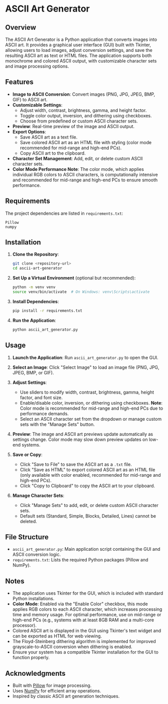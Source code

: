 # ASCII Art Generator

## Overview
The ASCII Art Generator is a Python application that converts images into ASCII art. It provides a graphical user interface (GUI) built with Tkinter, allowing users to load images, adjust conversion settings, and save the resulting ASCII art as text or HTML files. The application supports both monochrome and colored ASCII output, with customizable character sets and image processing options.

## Features
- **Image to ASCII Conversion**: Convert images (PNG, JPG, JPEG, BMP, GIF) to ASCII art.
- **Customizable Settings**:
  - Adjust width, contrast, brightness, gamma, and height factor.
  - Toggle color output, inversion, and dithering using checkboxes.
  - Choose from predefined or custom ASCII character sets.
- **Preview**: Real-time preview of the image and ASCII output.
- **Export Options**:
  - Save ASCII art as a text file.
  - Save colored ASCII art as an HTML file with styling (color mode recommended for mid-range and high-end PCs).
  - Copy ASCII art to the clipboard.
- **Character Set Management**: Add, edit, or delete custom ASCII character sets.
- **Color Mode Performance Note**: The color mode, which applies individual RGB colors to ASCII characters, is computationally intensive and recommended for mid-range and high-end PCs to ensure smooth performance.

## Requirements
The project dependencies are listed in `requirements.txt`:
```
Pillow
numpy
```

## Installation
1. **Clone the Repository**:
   ```bash
   git clone <repository-url>
   cd ascii-art-generator
   ```

2. **Set Up a Virtual Environment** (optional but recommended):
   ```bash
   python -m venv venv
   source venv/bin/activate  # On Windows: venv\Scripts\activate
   ```

3. **Install Dependencies**:
   ```bash
   pip install -r requirements.txt
   ```

4. **Run the Application**:
   ```bash
   python ascii_art_generator.py
   ```

## Usage
1. **Launch the Application**:
   Run `ascii_art_generator.py` to open the GUI.

2. **Select an Image**:
   Click "Select Image" to load an image file (PNG, JPG, JPEG, BMP, or GIF).

3. **Adjust Settings**:
   - Use sliders to modify width, contrast, brightness, gamma, height factor, and font size.
   - Enable/disable color, inversion, or dithering using checkboxes. **Note**: Color mode is recommended for mid-range and high-end PCs due to performance demands.
   - Select an ASCII character set from the dropdown or manage custom sets with the "Manage Sets" button.

4. **Preview**:
   The image and ASCII art previews update automatically as settings change. Color mode may slow down preview updates on low-end systems.

5. **Save or Copy**:
   - Click "Save to File" to save the ASCII art as a `.txt` file.
   - Click "Save as HTML" to export colored ASCII art as an HTML file (only available with color enabled, recommended for mid-range and high-end PCs).
   - Click "Copy to Clipboard" to copy the ASCII art to your clipboard.

6. **Manage Character Sets**:
   - Click "Manage Sets" to add, edit, or delete custom ASCII character sets.
   - Default sets (Standard, Simple, Blocks, Detailed, Lines) cannot be deleted.

## File Structure
- `ascii_art_generator.py`: Main application script containing the GUI and ASCII conversion logic.
- `requirements.txt`: Lists the required Python packages (Pillow and NumPy).

## Notes
- The application uses Tkinter for the GUI, which is included with standard Python installations.
- **Color Mode**: Enabled via the "Enable Color" checkbox, this mode applies RGB colors to each ASCII character, which increases processing time and memory usage. For optimal performance, use on mid-range or high-end PCs (e.g., systems with at least 8GB RAM and a multi-core processor).
- Colored ASCII art is displayed in the GUI using Tkinter's text widget and can be exported as HTML for web viewing.
- The Floyd-Steinberg dithering algorithm is implemented for improved grayscale-to-ASCII conversion when dithering is enabled.
- Ensure your system has a compatible Tkinter installation for the GUI to function properly.

## Acknowledgments
- Built with [Pillow](https://python-pillow.org/) for image processing.
- Uses [NumPy](https://numpy.org/) for efficient array operations.
- Inspired by classic ASCII art generation techniques.
